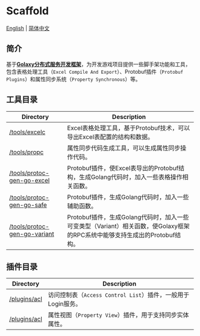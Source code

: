 # Scaffold
[English](./README.md) | [简体中文](./README.zh_CN.md)

## 简介
基于[**Golaxy分布式服务开发框架**](https://github.com/pangdogs/framework)，为开发游戏项目提供一些脚手架功能和工具，包含表格处理工具（`Excel Compile And Export`）、Protobuf插件（`Protobuf Plugins`）和属性同步系统（`Property Synchronous`）等。

## 工具目录
| Directory | Description |
| --------- | ----------- |
| [/tools/excelc](https://github.com/pangdogs/scaffold/tools/excelc) | Excel表格处理工具，基于Protobuf技术，可以导出Excel表配置的结构和数据。|
| [/tools/propc](https://github.com/pangdogs/scaffold/tools/propc) | 属性同步代码生成工具，可以生成属性同步操作代码。|
| [/tools/protoc-gen-go-excel](https://github.com/pangdogs/scaffold/tools/protoc-gen-go-excel) | Protobuf插件，使Excel表导出的Protobuf结构，生成Golang代码时，加入一些表格操作相关函数。|
| [/tools/protoc-gen-go-safe](https://github.com/pangdogs/scaffold/tools/protoc-gen-go-safe) | Protobuf插件，生成Golang代码时，加入一些辅助函数。|
| [/tools/protoc-gen-go-variant](https://github.com/pangdogs/scaffold/tools/protoc-gen-go-variant) | Protobuf插件，生成Golang代码时，加入一些可变类型（Variant）相关函数，使Golaxy框架的RPC系统中能够支持生成出的Protobuf结构。|

## 插件目录
| Directory | Description |
| --------- | ----------- |
| [/plugins/acl](https://github.com/pangdogs/scaffold/plugins/acl) | 访问控制表（`Access Control List`）插件，一般用于Login服务。|
| [/plugins/acl](https://github.com/pangdogs/scaffold/plugins/view) | 属性视图（`Property View`）插件，用于支持同步实体属性。|

